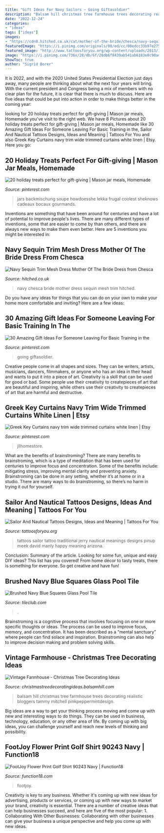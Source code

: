 ```yaml
---
title: "Gift Ideas For Navy Sailors ~ Going Giftasoldier"
description: "Balsam hill christmas tree farmhouse trees decorating realistic bloggers tammy mitchell pinkpeppermintdesign"
date: "2022-12-24"
categories:
- "ideas"
tags: ["ideas"]
images:
- "https://cdn0.hitched.co.uk/cat/mother-of-the-bride/chesca/navy-sequin-trim-mesh-dress--mfvo424927.jpg"
featuredImage: "https://i.pinimg.com/originals/08/ed/cc/08edcc33b97e275a29d6673503fef6bd.jpg"
featured_image: "http://www.tattoosforyou.org/wp-content/uploads/2013/11/Sailor-Tattoos-Meanings.jpg"
image: "https://i.pinimg.com/736x/28/db/6f/28db6f8439ab541ab6183e0c90adcbd1.jpg"
ShowToc: true
author: "Sigrid Borer"
---
```



It is 2022, and with the 2020 United States Presidential Election just days away, many people are thinking about what the next four years will bring. With the current president and Congress being a mix of members with no clear plan for the future, it is clear that there is much to discuss. Here are five ideas that could be put into action in order to make things better in the coming year: 

	

		
looking for 20 holiday treats perfect for gift-giving | Mason jar meals, Homemade you've visit to the right web. We have 8 Pictures about 20 holiday treats perfect for gift-giving | Mason jar meals, Homemade like 30 Amazing Gift Ideas For Someone Leaving For Basic Training in the, Sailor And Nautical Tattoos Designs, Ideas and Meaning | Tattoos For You and also Greek Key Curtains navy trim wide trimmed curtains white linen | Etsy. Here you go:
		
    
## 20 Holiday Treats Perfect For Gift-giving | Mason Jar Meals, Homemade

<img loading=lazy src="https://i.pinimg.com/originals/08/ed/cc/08edcc33b97e275a29d6673503fef6bd.jpg" onerror="this.onerror=null;this.src='https://tse4.mm.bing.net/th?id=OIP.4BnZsY01m3RcWnLztYXybgHaLF&amp;pid=15.1';" alt="20 holiday treats perfect for gift-giving | Mason jar meals, Homemade">

_Source: pinterest.com_

>jars backmischung soupe howdoesshe lekka frugal coolest sheknows cadeaux bocaux gourmands. 

	

Inventions are something that have been around for centuries and have a lot of potential to improve people's lives. There are many different types of inventions, some that are easier to come by than others, and there are always new ways to make them even better. Here are 5 inventions you might be interested in: 

    
## Navy Sequin Trim Mesh Dress Mother Of The Bride Dress From Chesca

<img loading=lazy src="https://cdn0.hitched.co.uk/cat/mother-of-the-bride/chesca/navy-sequin-trim-mesh-dress--mfvo424927.jpg" onerror="this.onerror=null;this.src='https://tse3.mm.bing.net/th?id=OIP.y-uDlTf2gJzVhIrjTOZTRAHaOR&amp;pid=15.1';" alt="Navy Sequin Trim Mesh Dress Mother Of The Bride Dress from Chesca">

_Source: hitched.co.uk_

>navy chesca bride mother dress sequin mesh trim hitched. 

	

Do you have any ideas for things that you can do on your own to make your home more comfortable and inviting? Here are a few ideas: 

    
## 30 Amazing Gift Ideas For Someone Leaving For Basic Training In The

<img loading=lazy src="https://i.pinimg.com/736x/28/db/6f/28db6f8439ab541ab6183e0c90adcbd1.jpg" onerror="this.onerror=null;this.src='https://tse2.mm.bing.net/th?id=OIP.Za1W6nB9sLTeHq-9fVbQVQHaLH&amp;pid=15.1';" alt="30 Amazing Gift Ideas For Someone Leaving For Basic Training in the">

_Source: pinterest.com_

>going giftasoldier. 

	

Creative people come in all shapes and sizes. They can be writers, artists, musicians, dancers, filmmakers, or anyone who has an idea in their head and wants to put it into a piece of art. Creativity is a skill that can be used for good or bad. Some people use their creativity to createpieces of art that are beautiful and inspiring, while others use their creativity to createpieces of art that are harmful and destructive.

    
## Greek Key Curtains Navy Trim Wide Trimmed Curtains White Linen | Etsy

<img loading=lazy src="https://i.pinimg.com/736x/9e/fb/46/9efb46661decfb923a38db11def1ceac.jpg" onerror="this.onerror=null;this.src='https://tse3.mm.bing.net/th?id=OIP.Q3wCHDivEKLL4UeEVY-24gHaJ4&amp;pid=15.1';" alt="Greek Key Curtains navy trim wide trimmed curtains white linen | Etsy">

_Source: pinterest.com_

>jllhomestore. 

	

What are the benefits of brainstroming?
There are many benefits to brainstroming, which is a type of meditation that has been used for centuries to improve focus and concentration. Some of the benefits include: mitigating stress, improving mental clarity and preventing anxiety. Brainstroming can be done in any setting, whether it’s at home or in a studio. There are many ways to do brainstroming, so there’s no harm in trying it out for yourself.

    
## Sailor And Nautical Tattoos Designs, Ideas And Meaning | Tattoos For You

<img loading=lazy src="http://www.tattoosforyou.org/wp-content/uploads/2013/11/Sailor-Tattoos-Meanings.jpg" onerror="this.onerror=null;this.src='https://tse1.mm.bing.net/th?id=OIP.Ij9Eda84bC9Wb_BCq7Xt0wHaJ6&amp;pid=15.1';" alt="Sailor And Nautical Tattoos Designs, Ideas and Meaning | Tattoos For You">

_Source: tattoosforyou.org_

>tattoos sailor tattoo traditional jerry nautical meanings designs pinup meek david manly happy meaning arizona. 

	

Conclusion: Summary of the article.
Looking for some fun, unique and easy DIY ideas? This list has you covered! From home décor to tasty treats, there is something for everyone. So get creative and have fun!

    
## Brushed Navy Blue Squares Glass Pool Tile

<img loading=lazy src="https://cdn.shopify.com/s/files/1/2395/6385/products/Brushed-Navy-Blue-Glossy-Squares-Glass-Pool-Tile-kitchen_1200x1200.jpg?v=1624059281" onerror="this.onerror=null;this.src='https://tse4.mm.bing.net/th?id=OIP.8oJWhy-w03un6OzFrJph3gHaHa&amp;pid=15.1';" alt="Brushed Navy Blue Squares Glass Pool Tile">

_Source: tileclub.com_

>. 

	

Brainstroming is a cognitive process that involves focusing on one or more specific thoughts or ideas. The process can be used to improve focus, memory, and concentration. It has been described as a “mental sanctuary” where people can find solace and inspiration. Brainstroming can also help to improve decision making and problem solving skills.

    
## Vintage Farmhouse - Christmas Tree Decorating Ideas

<img loading=lazy src="http://christmastreedecoratingideas.balsamhill.com/wp-content/uploads/2018/02/pink-peppermint-balsam-hill-7.jpg" onerror="this.onerror=null;this.src='https://tse1.mm.bing.net/th?id=OIP.mDUTosXxLV2nChK-LWbpWgHaLH&amp;pid=15.1';" alt="Vintage Farmhouse - Christmas Tree Decorating Ideas">

_Source: christmastreedecoratingideas.balsamhill.com_

>balsam hill christmas tree farmhouse trees decorating realistic bloggers tammy mitchell pinkpeppermintdesign. 

	

Big ideas are a way to get your thinking process moving and come up with new and interesting ways to do things. They can be used in business, technology, education, or any other area of life. By coming up with big ideas, you can challenge yourself and reach new levels of thinking and possibility.

    
## FootJoy Flower Print Golf Shirt 90243 Navy | Function18

<img loading=lazy src="https://cdn.shopify.com/s/files/1/0264/8060/7341/products/footjoy_flower_print_golf_shirt_90243_2_2048x2048.jpg?v=1603889550" onerror="this.onerror=null;this.src='https://tse3.mm.bing.net/th?id=OIP.d4yVroySFIDHjfrJrAhCBAHaHa&amp;pid=15.1';" alt="FootJoy Flower Print Golf Shirt 90243 Navy | Function18">

_Source: function18.com_

>footjoy. 

	

Creativity is key to any business. Whether it's coming up with new ideas for advertising, products or services, or coming up with new ways to market your brand, creativity is essential. There are a number of creative ideas that can help businesses succeed, and here are five of the most popular: 1. Collaborating With Other Businesses: Collaborating with other businesses can give your business a unique perspective and help you come up with new ideas.

